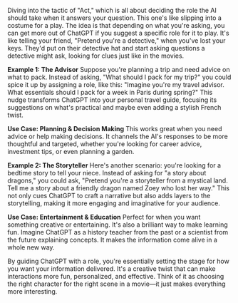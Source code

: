 Diving into the tactic of "Act," which is all about deciding the role the AI should take when it answers your question. This one's like slipping into a costume for a play. The idea is that depending on what you're asking, you can get more out of ChatGPT if you suggest a specific role for it to play. It's like telling your friend, "Pretend you're a detective," when you've lost your keys. They'd put on their detective hat and start asking questions a detective might ask, looking for clues just like in the movies.

**Example 1: The Advisor**
Suppose you're planning a trip and need advice on what to pack. Instead of asking, "What should I pack for my trip?" you could spice it up by assigning a role, like this: "Imagine you're my travel advisor. What essentials should I pack for a week in Paris during spring?" This nudge transforms ChatGPT into your personal travel guide, focusing its suggestions on what's practical and maybe even adding a stylish French twist.

**Use Case: Planning & Decision Making**
This works great when you need advice or help making decisions. It channels the AI's responses to be more thoughtful and targeted, whether you're looking for career advice, investment tips, or even planning a garden.

**Example 2: The Storyteller**
Here's another scenario: you're looking for a bedtime story to tell your niece. Instead of asking for "a story about dragons," you could ask, "Pretend you're a storyteller from a mystical land. Tell me a story about a friendly dragon named Zoey who lost her way." This not only cues ChatGPT to craft a narrative but also adds layers to the storytelling, making it more engaging and imaginative for your audience.

**Use Case: Entertainment & Education**
Perfect for when you want something creative or entertaining. It's also a brilliant way to make learning fun. Imagine ChatGPT as a history teacher from the past or a scientist from the future explaining concepts. It makes the information come alive in a whole new way.

By guiding ChatGPT with a role, you're essentially setting the stage for how you want your information delivered. It's a creative twist that can make interactions more fun, personalized, and effective. Think of it as choosing the right character for the right scene in a movie—it just makes everything more interesting.